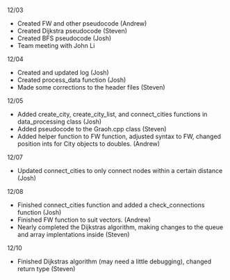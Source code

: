 12/03
- Created FW and other pseudocode (Andrew)
- Created Dijkstra pseudocode (Steven)
- Created BFS pseudocode (Josh)
- Team meeting with John Li

12/04
- Created and updated log (Josh)
- Created process_data function (Josh)
- Made some corrections to the header files (Steven)

12/05
- Added create_city, create_city_list, and connect_cities functions in data_processing class (Josh)
- Added pseudocode to the Graoh.cpp class (Steven)
- Added helper function to FW function, adjusted syntax to FW, changed position ints for City objects to doubles. (Andrew)

12/07
- Updated connect_cities to only connect nodes within a certain distance (Josh)

12/08
- Finished connect_cities function and added a check_connections function (Josh)
- Finished FW function to suit vectors. (Andrew)
- Nearly completed the Dijkstras algorithm, making changes to the queue and array implentations inside (Steven)

12/10
- Finished Dijkstras algorithm (may need a little debugging), changed return type (Steven)
